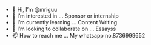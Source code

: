 - 👋 Hi, I’m @mriguu
- 👀 I’m interested in ... Sponsor or internship
- 🌱 I’m currently learning ... Content Writing
- 💞️ I’m looking to collaborate on ... Essayss
- 📫 How to reach me ... My whatsapp no.8736999652

<!---
mriguu/mriguu is a ✨ special ✨ repository because its `README.md` (this file) appears on your GitHub profile.
You can click the Preview link to take a look at your changes.
--->
